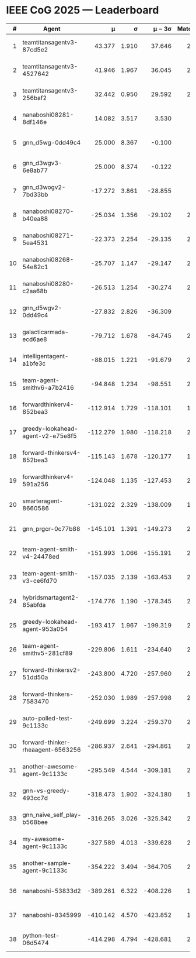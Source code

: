 # IEEE CoG 2025 — Leaderboard

| # | Agent | μ | σ | μ − 3σ | Matches | Updated |
|---:|---|---:|---:|---:|---:|---|
| 1 | teamtitansagentv3-87cd5e2 | 43.377 | 1.910 | 37.646 | 2220 | 2025-08-29 04:38 |
| 2 | teamtitansagentv3-4527642 | 41.946 | 1.967 | 36.045 | 2320 | 2025-08-29 04:38 |
| 3 | teamtitansagentv3-256baf2 | 32.442 | 0.950 | 29.592 | 2400 | 2025-08-29 04:38 |
| 4 | nanaboshi08281-8df146e | 14.082 | 3.517 | 3.530 | 70 | 2025-08-29 04:38 |
| 5 | gnn_d5wg-0dd49c4 | 25.000 | 8.367 | -0.100 | 80 | 2025-08-29 04:38 |
| 6 | gnn_d3wgv3-6e8ab77 | 25.000 | 8.374 | -0.122 | 98 | 2025-08-29 04:38 |
| 7 | gnn_d3wogv2-7bd33bb | -17.272 | 3.861 | -28.855 | 88 | 2025-08-29 04:38 |
| 8 | nanaboshi08270-b40ea88 | -25.034 | 1.356 | -29.102 | 2480 | 2025-08-29 04:38 |
| 9 | nanaboshi08271-5ea4531 | -22.373 | 2.254 | -29.135 | 2600 | 2025-08-29 04:38 |
| 10 | nanaboshi08268-54e82c1 | -25.707 | 1.147 | -29.147 | 2320 | 2025-08-29 04:38 |
| 11 | nanaboshi08280-c2aa68b | -26.513 | 1.254 | -30.274 | 2160 | 2025-08-29 04:38 |
| 12 | gnn_d5wgv2-0dd49c4 | -27.832 | 2.826 | -36.309 | 100 | 2025-08-29 04:38 |
| 13 | galacticarmada-ecd6ae8 | -79.712 | 1.678 | -84.745 | 2360 | 2025-08-29 04:38 |
| 14 | intelligentagent-a1bfe3c | -88.015 | 1.221 | -91.679 | 2130 | 2025-08-29 04:38 |
| 15 | team-agent-smithv6-a7b2416 | -94.848 | 1.234 | -98.551 | 2520 | 2025-08-29 04:38 |
| 16 | forwardthinkerv4-852bea3 | -112.914 | 1.729 | -118.101 | 1869 | 2025-08-29 04:38 |
| 17 | greedy-lookahead-agent-v2-e75e8f5 | -112.279 | 1.980 | -118.218 | 2230 | 2025-08-29 04:38 |
| 18 | forward-thinkersv4-852bea3 | -115.143 | 1.678 | -120.177 | 1848 | 2025-08-29 04:38 |
| 19 | forwardthinkerv4-591a256 | -124.048 | 1.135 | -127.453 | 2132 | 2025-08-29 04:38 |
| 20 | smarteragent-8660586 | -131.022 | 2.329 | -138.009 | 1864 | 2025-08-29 04:38 |
| 21 | gnn_prgcr-0c77b88 | -145.101 | 1.391 | -149.273 | 2190 | 2025-08-29 04:38 |
| 22 | team-agent-smith-v4-24478ed | -151.993 | 1.066 | -155.191 | 2278 | 2025-08-29 04:38 |
| 23 | team-agent-smith-v3-ce6fd70 | -157.035 | 2.139 | -163.453 | 2798 | 2025-08-29 04:38 |
| 24 | hybridsmartagent2-85abfda | -174.776 | 1.190 | -178.345 | 2231 | 2025-08-29 04:38 |
| 25 | greedy-lookahead-agent-953a054 | -193.417 | 1.967 | -199.319 | 2258 | 2025-08-29 04:38 |
| 26 | team-agent-smithv5-281cf89 | -229.806 | 1.611 | -234.640 | 2300 | 2025-08-29 04:38 |
| 27 | forward-thinkersv2-51dd50a | -243.800 | 4.720 | -257.960 | 2224 | 2025-08-29 04:38 |
| 28 | forward-thinkers-7583470 | -252.030 | 1.989 | -257.998 | 2180 | 2025-08-29 04:38 |
| 29 | auto-polled-test-9c1133c | -249.699 | 3.224 | -259.370 | 2360 | 2025-08-29 04:38 |
| 30 | forward-thinker-rheaagent-6563256 | -286.937 | 2.641 | -294.861 | 2124 | 2025-08-29 04:38 |
| 31 | another-awesome-agent-9c1133c | -295.549 | 4.544 | -309.181 | 2060 | 2025-08-29 04:38 |
| 32 | gnn-vs-greedy-493cc7d | -318.473 | 1.902 | -324.180 | 1660 | 2025-08-29 04:38 |
| 33 | gnn_naive_self_play-b568bee | -316.265 | 3.026 | -325.342 | 2040 | 2025-08-29 04:38 |
| 34 | my-awesome-agent-9c1133c | -327.589 | 4.013 | -339.628 | 2180 | 2025-08-29 04:38 |
| 35 | another-sample-agent-9c1133c | -354.222 | 3.494 | -364.705 | 2520 | 2025-08-29 04:38 |
| 36 | nanaboshi-53833d2 | -389.261 | 6.322 | -408.226 | 1900 | 2025-08-29 04:38 |
| 37 | nanaboshi-8345999 | -410.142 | 4.570 | -423.852 | 1900 | 2025-08-29 04:38 |
| 38 | python-test-06d5474 | -414.298 | 4.794 | -428.681 | 2190 | 2025-08-29 04:38 |
